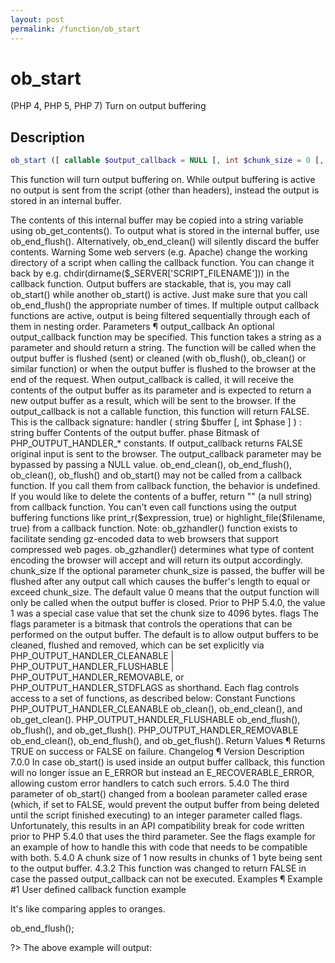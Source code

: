 ```yaml
---
layout: post
permalink: /function/ob_start
---
```


# ob_start
(PHP 4, PHP 5, PHP 7)
Turn on output buffering

## Description

```php
ob_start ([ callable $output_callback = NULL [, int $chunk_size = 0 [, int $flags = PHP_OUTPUT_HANDLER_STDFLAGS ]]] ) : bool
```

This function will turn output buffering on. 
While output buffering is active no output is sent from the script (other than headers), instead the output is stored in an internal buffer. 

The contents of this internal buffer may be copied into a string variable using ob_get_contents(). To output what is stored in the internal buffer, use ob_end_flush(). Alternatively, ob_end_clean() will silently discard the buffer contents. 
Warning
Some web servers (e.g. Apache) change the working directory of a script when calling the callback function. You can change it back by e.g. chdir(dirname($_SERVER['SCRIPT_FILENAME'])) in the callback function. 
Output buffers are stackable, that is, you may call ob_start() while another ob_start() is active. Just make sure that you call ob_end_flush() the appropriate number of times. If multiple output callback functions are active, output is being filtered sequentially through each of them in nesting order. 
Parameters ¶
output_callback
An optional output_callback function may be specified. This function takes a string as a parameter and should return a string. The function will be called when the output buffer is flushed (sent) or cleaned (with ob_flush(), ob_clean() or similar function) or when the output buffer is flushed to the browser at the end of the request. When output_callback is called, it will receive the contents of the output buffer as its parameter and is expected to return a new output buffer as a result, which will be sent to the browser. If the output_callback is not a callable function, this function will return FALSE. This is the callback signature: 
handler ( string $buffer [, int $phase ] ) : string
buffer
Contents of the output buffer. 
phase
Bitmask of PHP_OUTPUT_HANDLER_* constants. 
If output_callback returns FALSE original input is sent to the browser. 
The output_callback parameter may be bypassed by passing a NULL value. 
ob_end_clean(), ob_end_flush(), ob_clean(), ob_flush() and ob_start() may not be called from a callback function. If you call them from callback function, the behavior is undefined. If you would like to delete the contents of a buffer, return "" (a null string) from callback function. You can't even call functions using the output buffering functions like print_r($expression, true) or highlight_file($filename, true) from a callback function. 
Note: 
ob_gzhandler() function exists to facilitate sending gz-encoded data to web browsers that support compressed web pages. ob_gzhandler() determines what type of content encoding the browser will accept and will return its output accordingly. 
chunk_size
If the optional parameter chunk_size is passed, the buffer will be flushed after any output call which causes the buffer's length to equal or exceed chunk_size. The default value 0 means that the output function will only be called when the output buffer is closed. 
Prior to PHP 5.4.0, the value 1 was a special case value that set the chunk size to 4096 bytes. 
flags
The flags parameter is a bitmask that controls the operations that can be performed on the output buffer. The default is to allow output buffers to be cleaned, flushed and removed, which can be set explicitly via PHP_OUTPUT_HANDLER_CLEANABLE | PHP_OUTPUT_HANDLER_FLUSHABLE | PHP_OUTPUT_HANDLER_REMOVABLE, or PHP_OUTPUT_HANDLER_STDFLAGS as shorthand. 
Each flag controls access to a set of functions, as described below: 
Constant
Functions
PHP_OUTPUT_HANDLER_CLEANABLE
ob_clean(), ob_end_clean(), and ob_get_clean(). 
PHP_OUTPUT_HANDLER_FLUSHABLE
ob_end_flush(), ob_flush(), and ob_get_flush(). 
PHP_OUTPUT_HANDLER_REMOVABLE
ob_end_clean(), ob_end_flush(), and ob_get_flush(). 
Return Values ¶
Returns TRUE on success or FALSE on failure. 
Changelog ¶
Version
Description
7.0.0
In case ob_start() is used inside an output buffer callback, this function will no longer issue an E_ERROR but instead an E_RECOVERABLE_ERROR, allowing custom error handlers to catch such errors. 
5.4.0
The third parameter of ob_start() changed from a boolean parameter called erase (which, if set to FALSE, would prevent the output buffer from being deleted until the script finished executing) to an integer parameter called flags. Unfortunately, this results in an API compatibility break for code written prior to PHP 5.4.0 that uses the third parameter. See the flags example for an example of how to handle this with code that needs to be compatible with both. 
5.4.0
A chunk size of 1 now results in chunks of 1 byte being sent to the output buffer. 
4.3.2
This function was changed to return FALSE in case the passed output_callback can not be executed. 
Examples ¶
Example #1 User defined callback function example
<?php

function callback($buffer)
{
  // replace all the apples with oranges
  return (str_replace("apples", "oranges", $buffer));
}

ob_start("callback");

?>
<html>
<body>
<p>It's like comparing apples to oranges.</p>
</body>
</html>
<?php

ob_end_flush();

?> 
The above example will output: